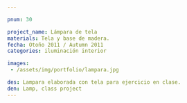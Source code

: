 ```yaml
---

pnum: 30

project_name: Lámpara de tela
materials: Tela y base de madera.
fecha: Otoño 2011 / Autumn 2011
categories: iluminación interior

images:
 - /assets/img/portfolio/lampara.jpg

des: Lampara elaborada con tela para ejercicio en clase.
den: Lamp, class project
---
```

